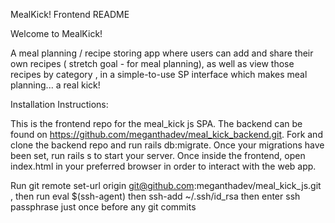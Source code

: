 MealKick! Frontend README

Welcome to MealKick! 

A meal planning / recipe storing app where users can add and share their own recipes ( stretch goal - for meal planning), as well as view those recipes by category , in a simple-to-use SP interface which makes meal planning... a real kick!

Installation Instructions:

This is the frontend repo for the meal_kick js SPA. The backend can be found on https://github.com/meganthadev/meal_kick_backend.git. Fork and clone the backend repo and run rails db:migrate. Once your migrations have been set, run rails s to start your server. Once inside the frontend, open index.html in your preferred browser in order to interact with the web app.

Run git remote set-url origin git@github.com:meganthadev/meal_kick_js.git , then run eval $(ssh-agent) then ssh-add ~/.ssh/id_rsa then enter ssh passphrase just once before any git commits
